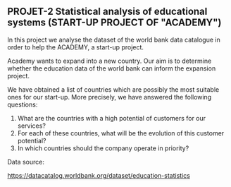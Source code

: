## PROJET-2 Statistical analysis of educational systems (START-UP PROJECT OF "ACADEMY")

In this project we analyse the dataset of the world bank data catalogue in order to help the ACADEMY, a start-up project.

Academy wants to expand into a new country. Our aim is to determine whether the education data of the world bank can inform the expansion project.

We have obtained a list of countries which are possibly the most suitable ones for our start-up. More precisely, we have answered the following questions:

1. What are the countries with a high potential of customers for our services?
2. For each of these countries, what will be the evolution of this customer potential?
3. In which countries should the company operate in priority?

Data source:

https://datacatalog.worldbank.org/dataset/education-statistics
